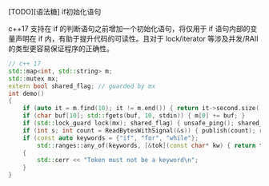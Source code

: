 [TODO][语法糖] if初始化语句

c++17 支持在 if 的判断语句之前增加一个初始化语句，将仅用于 if 语句内部的变量声明在 if 内，有助于提升代码的可读性。且对于 lock/iterator 等涉及并发/RAII 的类型更容易保证程序的正确性。

```cpp
// c++ 17
std::map<int, std::string> m;
std::mutex mx;
extern bool shared_flag; // guarded by mx
int demo()
{
    if (auto it = m.find(10); it != m.end()) { return it->second.size(); }
    if (char buf[10]; std::fgets(buf, 10, stdin)) { m[0] += buf; }
    if (std::lock_guard lock(mx); shared_flag) { unsafe_ping(); shared_flag = false; }
    if (int s; int count = ReadBytesWithSignal(&s)) { publish(count); raise(s); }
    if (const auto keywords = {"if", "for", "while"};
        std::ranges::any_of(keywords, [&tok](const char* kw) { return tok == kw; }))
    {
        std::cerr << "Token must not be a keyword\n";
    }
}
```